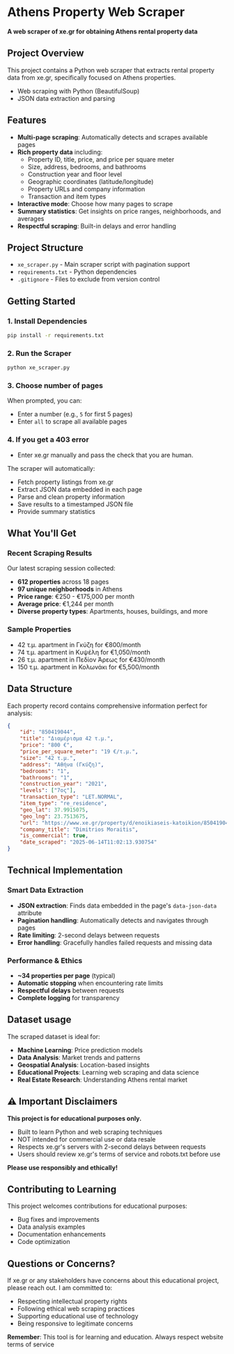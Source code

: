 # Athens Property Web Scraper 

 **A web scraper of xe.gr for obtaining Athens rental property data**

## Project Overview

This project contains a Python web scraper that extracts rental property data from xe.gr, specifically focused on Athens properties. 

- Web scraping with Python (BeautifulSoup)
- JSON data extraction and parsing

##  Features

- **Multi-page scraping**: Automatically detects and scrapes available pages
- **Rich property data** including:
  -  Property ID, title, price, and price per square meter
  -  Size, address, bedrooms, and bathrooms
  -  Construction year and floor level
  -  Geographic coordinates (latitude/longitude)
  -  Property URLs and company information
  -  Transaction and item types
- **Interactive mode**: Choose how many pages to scrape
- **Summary statistics**: Get insights on price ranges, neighborhoods, and averages
- **Respectful scraping**: Built-in delays and error handling

##  Project Structure

- `xe_scraper.py` - Main scraper script with pagination support
- `requirements.txt` - Python dependencies
- `.gitignore` - Files to exclude from version control

##  Getting Started

### 1. Install Dependencies
```bash
pip install -r requirements.txt
```

### 2. Run the Scraper
```bash
python xe_scraper.py
```

### 3. Choose number of pages
When prompted, you can:
- Enter a number (e.g., `5` for first 5 pages)
- Enter `all` to scrape all available pages

### 4. If you get a 403 error
- Enter xe.gr manually and pass the check that you are human.

The scraper will automatically:
-  Fetch property listings from xe.gr
-  Extract JSON data embedded in each page
-  Parse and clean property information
-  Save results to a timestamped JSON file
-  Provide summary statistics

##  What You'll Get

### Recent Scraping Results
Our latest scraping session collected:
- **612 properties** across 18 pages
- **97 unique neighborhoods** in Athens
- **Price range**: €250 - €175,000 per month
- **Average price**: €1,244 per month
- **Diverse property types**: Apartments, houses, buildings, and more

### Sample Properties 
- 42 τ.μ. apartment in Γκύζη for €800/month
- 74 τ.μ. apartment in Κυψέλη for €1,050/month  
- 26 τ.μ. apartment in Πεδίον Άρεως for €430/month
- 150 τ.μ. apartment in Κολωνάκι for €5,500/month

##  Data Structure

Each property record contains comprehensive information perfect for analysis:

```json
{
    "id": "850419044",
    "title": "Διαμέρισμα 42 τ.μ.",
    "price": "800 €",
    "price_per_square_meter": "19 €/τ.μ.",
    "size": "42 τ.μ.",
    "address": "Αθήνα (Γκύζη)",
    "bedrooms": "1",
    "bathrooms": "1",
    "construction_year": "2021",
    "levels": ["7ος"],
    "transaction_type": "LET.NORMAL",
    "item_type": "re_residence",
    "geo_lat": 37.9915075,
    "geo_lng": 23.7513675,
    "url": "https://www.xe.gr/property/d/enoikiaseis-katoikion/850419044/athhna-gkyzh-800-42",
    "company_title": "Dimitrios Moraitis",
    "is_commercial": true,
    "date_scraped": "2025-06-14T11:02:13.930754"
}
```

##  Technical Implementation

### Smart Data Extraction
- **JSON extraction**: Finds data embedded in the page's `data-json-data` attribute
- **Pagination handling**: Automatically detects and navigates through pages
- **Rate limiting**: 2-second delays between requests
- **Error handling**: Gracefully handles failed requests and missing data

### Performance & Ethics
- **~34 properties per page** (typical)
- **Automatic stopping** when encountering rate limits
- **Respectful delays** between requests
- **Complete logging** for transparency

##  Dataset usage

The scraped dataset is ideal for:
-  **Machine Learning**: Price prediction models
-  **Data Analysis**: Market trends and patterns
-  **Geospatial Analysis**: Location-based insights
-  **Educational Projects**: Learning web scraping and data science
-  **Real Estate Research**: Understanding Athens rental market

## ⚠️ Important Disclaimers

**This project is for educational purposes only.**

- Built to learn Python and web scraping techniques
- NOT intended for commercial use or data resale
- Respects xe.gr's servers with 2-second delays between requests
- Users should review xe.gr's terms of service and robots.txt before use

**Please use responsibly and ethically!**

##  Contributing to Learning

This project welcomes contributions for educational purposes:
-  Bug fixes and improvements
-  Data analysis examples
-  Documentation enhancements
-  Code optimization

##  Questions or Concerns?

If xe.gr or any stakeholders have concerns about this educational project, please reach out. I am committed to:
- Respecting intellectual property rights
- Following ethical web scraping practices
- Supporting educational use of technology
- Being responsive to legitimate concerns

**Remember**: This tool is for learning and education. Always respect website terms of service